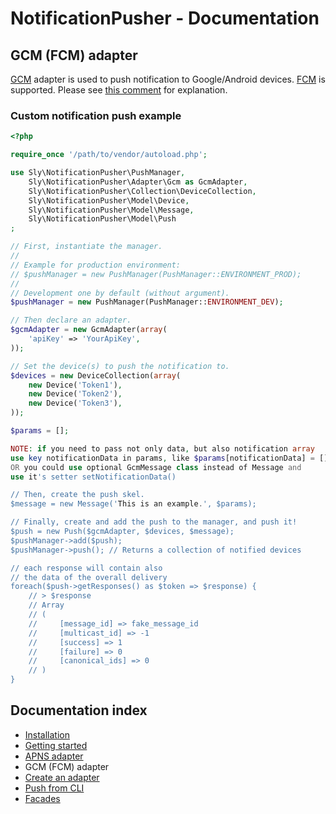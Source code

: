 # NotificationPusher - Documentation

## GCM (FCM) adapter

[GCM](http://developer.android.com/google/gcm/gs.html) adapter is used to push notification to Google/Android devices.
[FCM](https://firebase.google.com/docs/cloud-messaging/) is supported. Please see [this comment](https://github.com/Ph3nol/NotificationPusher/pull/141#issuecomment-318896948) for explanation.

### Custom notification push example

``` php
<?php

require_once '/path/to/vendor/autoload.php';

use Sly\NotificationPusher\PushManager,
    Sly\NotificationPusher\Adapter\Gcm as GcmAdapter,
    Sly\NotificationPusher\Collection\DeviceCollection,
    Sly\NotificationPusher\Model\Device,
    Sly\NotificationPusher\Model\Message,
    Sly\NotificationPusher\Model\Push
;

// First, instantiate the manager.
//
// Example for production environment:
// $pushManager = new PushManager(PushManager::ENVIRONMENT_PROD);
//
// Development one by default (without argument).
$pushManager = new PushManager(PushManager::ENVIRONMENT_DEV);

// Then declare an adapter.
$gcmAdapter = new GcmAdapter(array(
    'apiKey' => 'YourApiKey',
));

// Set the device(s) to push the notification to.
$devices = new DeviceCollection(array(
    new Device('Token1'),
    new Device('Token2'),
    new Device('Token3'),
));

$params = [];

NOTE: if you need to pass not only data, but also notification array
use key notificationData in params, like $params[notificationData] = []
OR you could use optional GcmMessage class instead of Message and
use it's setter setNotificationData()

// Then, create the push skel.
$message = new Message('This is an example.', $params);

// Finally, create and add the push to the manager, and push it!
$push = new Push($gcmAdapter, $devices, $message);
$pushManager->add($push);
$pushManager->push(); // Returns a collection of notified devices

// each response will contain also 
// the data of the overall delivery
foreach($push->getResponses() as $token => $response) {
    // > $response
    // Array
    // (
    //     [message_id] => fake_message_id
    //     [multicast_id] => -1
    //     [success] => 1
    //     [failure] => 0
    //     [canonical_ids] => 0
    // )
}
```

## Documentation index

* [Installation](https://github.com/Ph3nol/NotificationPusher/blob/master/doc/installation.md)
* [Getting started](https://github.com/Ph3nol/NotificationPusher/blob/master/doc/getting-started.md)
* [APNS adapter](https://github.com/Ph3nol/NotificationPusher/blob/master/doc/apns-adapter.md)
* GCM (FCM) adapter
* [Create an adapter](https://github.com/Ph3nol/NotificationPusher/blob/master/doc/create-an-adapter.md)
* [Push from CLI](https://github.com/Ph3nol/NotificationPusher/blob/master/doc/push-from-cli.md)
* [Facades](https://github.com/Ph3nol/NotificationPusher/blob/master/doc/facades.md)